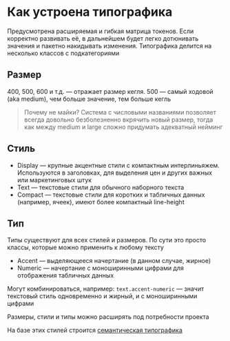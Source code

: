 # Как устроена типографика

Предусмотрена расширяемая и гибкая матрица токенов. Если корректно развивать её, в дальнейшем будет легко дотюнивать значения и пакетно накидывать изменения.
Типографика делится на несколько классов с подкатегориями

## Размер

400, 500, 600 и т.д. — отражает размер кегля. 500 — самый ходовой (aka medium), чем больше значение, тем больше кегль

> Почему не майки? Система с числовыми названиями позволяет всегда довольно безболезненно вкрячить новый размер, тогда как между medium и large сложно придумать адекватный нейминг

## Стиль

* Display — крупные акцентные стили с компактным интерлиньяжем. Используются в заголовках, для выделения цен и других важных или маркетинговых штук
* Text — текстовые стили для обычного наборного текста
* Compact — текстовые стили для коротких и табличных данных (например, ячеек), имеют более компактный line-height

## Тип

Типы существуют для всех стилей и размеров. По сути это просто классы, которые можно применить к любому тексту

* Accent — выделяющееся начертание (в данном случае, жирное)
* Numeric — начертание с моноширинными цифрами для отображения табличных данных

Могут комбинироваться, например: `text.accent-numeric` — значит текстовый стиль одновременно и жирный, и с моноширинными цифрами

Размеры, стили и типы можно расширять под потребности проекта

На базе этих стилей строится [семантическая типографика](../semantic/text)